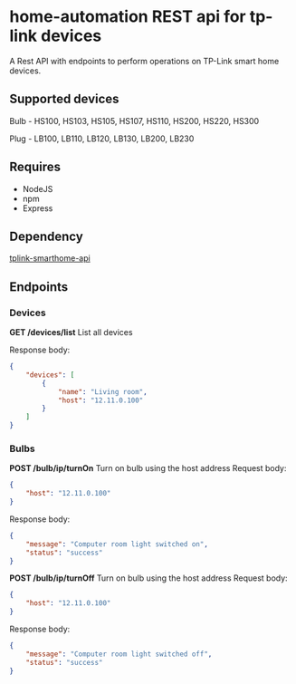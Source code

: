 
# home-automation REST api for tp-link devices

A Rest API with endpoints to perform operations on TP-Link smart home devices.

## Supported devices

Bulb - HS100, HS103, HS105, HS107, HS110, HS200, HS220, HS300

Plug - LB100, LB110, LB120, LB130, LB200, LB230

## Requires

* NodeJS
* npm
* Express

## Dependency 

[tplink-smarthome-api](https://github.com/plasticrake/tplink-smarthome-api)


## Endpoints 

### Devices
**GET /devices/list**
List all devices 

Response body:
```json
{
	"devices": [
		{
			"name": "Living room",
			"host": "12.11.0.100"
		}
	]
}
```


### Bulbs 

**POST /bulb/ip/turnOn**
Turn on bulb using the host address 
Request body:
```json
{
	"host": "12.11.0.100"
}
```


Response body:
```json
{
	"message": "Computer room light switched on",
	"status": "success"
}
```

**POST /bulb/ip/turnOff**
Turn on bulb using the host address 
Request body:
```json
{
	"host": "12.11.0.100"
}
```


Response body:
```json
{
	"message": "Computer room light switched off",
	"status": "success"
}
```

